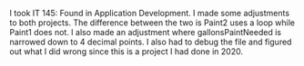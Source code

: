 I took IT 145: Found in Application Development. I made some adjustments to both projects. The difference between the two is Paint2 uses a loop while Paint1
does not. I also made an adjustment where gallonsPaintNeeded is narrowed down to 4 decimal points. I also had to debug the file and figured out what I did wrong
since this is a project I had done in 2020. 
